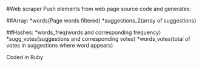 #Web scraper
Push elements from web page source code and generates:

##Array:
*words(Page words filtered)
*suggestions_2(array of suggestions)

##Hashes:
*words_freq(words and corresponding frequency)
*sugg_votes(suggestions and corresponding votes)
*words_votes(total of votes in suggestions where word appears)

Coded in Ruby
